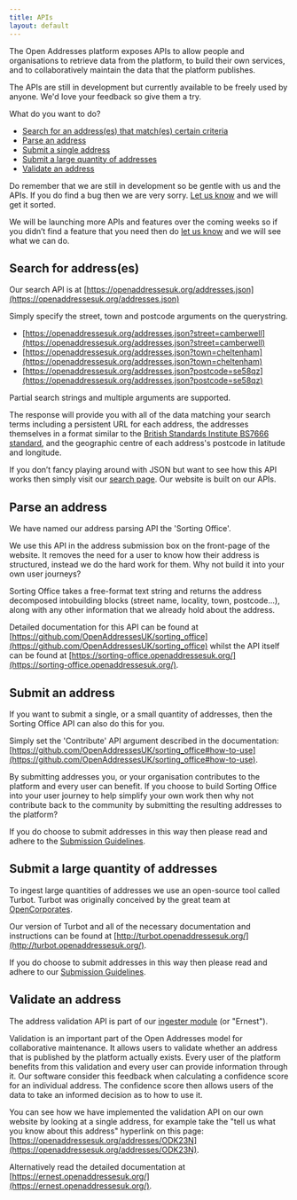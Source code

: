 ```yaml
---
title: APIs
layout: default
---
```


The Open Addresses platform exposes APIs to allow people and organisations to retrieve data from the platform, to build their own services, and to collaboratively maintain the data that the platform publishes.

The APIs are still in development but currently available to be freely used by anyone. We'd love your feedback so give them a try.

What do you want to do?

* <a href='#search'>Search for an address(es) that match(es) certain criteria</a>
* <a href='#sortingoffice'>Parse an address</a>
* <a href='#submitone'>Submit a single address</a>
* <a href='#submitmany'>Submit a large quantity of addresses</a>
* <a href='#validate'>Validate an address</a>

Do remember that we are still in development so be gentle with us and the APIs. If you do find a bug then we are very sorry. [Let us know](https://github.com/OpenAddressesUK/forum/labels/development) and we will get it sorted.

We will be launching more APIs and features over the coming weeks so if you didn’t find a feature that you need then do [let us know](https://github.com/OpenAddressesUK/forum/issues?q=is%3Aopen+label%3Adevelopment+label%3A%22feature+requests%22) and we will see what we can do.

<h2 id='search'>Search for address(es)</h2>

Our search API is at [https://openaddressesuk.org/addresses.json](https://openaddressesuk.org/addresses.json)

Simply specify the street, town and postcode arguments on the querystring.

* [https://openaddressesuk.org/addresses.json?street=camberwell](https://openaddressesuk.org/addresses.json?street=camberwell)
* [https://openaddressesuk.org/addresses.json?town=cheltenham](https://openaddressesuk.org/addresses.json?town=cheltenham)
* [https://openaddressesuk.org/addresses.json?postcode=se58qz](https://openaddressesuk.org/addresses.json?postcode=se58qz)

Partial search strings and multiple arguments are supported.

The response will provide you with all of the data matching your search terms including a persistent URL for each address, the addresses themselves in a format similar to the [British Standards Institute BS7666 standard](http://www.bsigroup.co.uk/en-GB/about-bsi/media-centre/press-releases/2006/7/Standardize-the-referencing-and-addressing-of-geographical-objects/#.VOxowLDkfp4), and the geographic centre of each address's postcode in latitude and longitude.

If you don’t fancy playing around with JSON but want to see how this API works then simply visit our [search page](https://openaddressesuk.org/addresses). Our website is built on our APIs.

<h2 id='sortingoffice'>Parse an address</h2>

We have named our address parsing API the 'Sorting Office'.

We use this API in the address submission box on the front-page of the website. It removes the need for a user to know how their address is structured, instead we do the hard work for them. Why not build it into your own user journeys?

Sorting Office takes a free-format text string and returns the address decomposed intobuilding blocks (street name, locality, town, postcode...), along with any other information that we already hold about the address.

Detailed documentation for this API can be found at [https://github.com/OpenAddressesUK/sorting_office](https://github.com/OpenAddressesUK/sorting_office) whilst the API itself can be found at [https://sorting-office.openaddressesuk.org/](https://sorting-office.openaddressesuk.org/).

<h2 id='submitone'>Submit an address</h2>

If you want to submit a single, or a small quantity of addresses, then the Sorting Office API can also do this for you.

Simply set the 'Contribute' API argument described in the documentation: [https://github.com/OpenAddressesUK/sorting_office#how-to-use](https://github.com/OpenAddressesUK/sorting_office#how-to-use).

By submitting addresses you, or your organisation contributes to the platform and every user can benefit. If you choose to build Sorting Office into your user journey to help simplify your own work then why not contribute back to the community by submitting the resulting addresses to the platform?

If you do choose to submit addresses in this way then please read and adhere to the [Submission Guidelines](https://github.com/OpenAddressesUK/sorting_office#subguidelines).

<h2 id='submitmany'>Submit a large quantity of addresses</h2>

To ingest large quantities of addresses we use an open-source tool called Turbot. Turbot was originally conceived by the great team at [OpenCorporates](http://opencorporates.com/).

Our version of Turbot and all of the necessary documentation and instructions can be found at [http://turbot.openaddressesuk.org/](http://turbot.openaddressesuk.org/).

If you do choose to submit addresses in this way then please read and adhere to our [Submission Guidelines](https://github.com/OpenAddressesUK/sorting_office#subguidelines).

<h2 id='validate'>Validate an address</h2>

The address validation API is part of our [ingester module](https://openaddressesuk.org/about/docs#ingester) (or "Ernest").

Validation is an important part of the Open Addresses model for collaborative maintenance. It allows users to validate whether an address that is published by the platform actually exists. Every user of the platform benefits from this validation and every user can provide information through it. Our software consider this feedback when calculating a confidence score for an individual address. The confidence score then allows users of the data to take an informed decision as to how to use it.

You can see how we have implemented the validation API on our own website by looking at a single address, for example take the "tell us what you know about this address" hyperlink on this page: [https://openaddressesuk.org/addresses/ODK23N](https://openaddressesuk.org/addresses/ODK23N).

Alternatively read the detailed documentation at [https://ernest.openaddressesuk.org/](https://ernest.openaddressesuk.org/).
